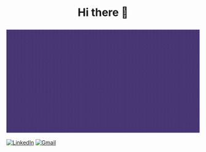 # <p align="center"> Hi there 👋

![welcome_gift](welcome!.gif)

[![LinkedIn](https://img.shields.io/badge/LinkedIn-0077B5?style=for-the-badge&logo=linkedin&logoColor=white)](https://www.linkedin.com/in/diandra-melo-99315711b/)
[![Gmail](https://img.shields.io/badge/Gmail-D14836?style=for-the-badge&logo=gmail&logoColor=white)](mailto:dcxsmelo@gmail.com?subject=[GitHub]%20Hello%20Diandra)

<!--
**diandramelo/diandramelo** is a ✨ _special_ ✨ repository because its `README.md` (this file) appears on your GitHub profile.

Here are some ideas to get you started:

- 🔭 I’m currently working on ...
- 🌱 I’m currently learning ...
- 👯 I’m looking to collaborate on ...
- 🤔 I’m looking for help with ...
- 💬 Ask me about ...
- 📫 How to reach me: ...
- 😄 Pronouns: ...
- ⚡ Fun fact: ...
-->
